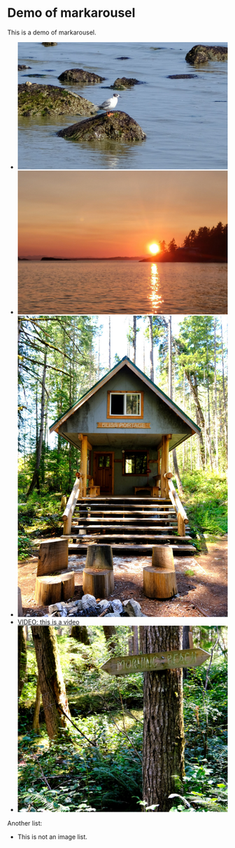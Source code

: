 # Demo of markarousel

This is a demo of markarousel.

- ![This is the first picture](./img/picture-1.png)
- ![This is the second picture](./img/picture-2.png)
- ![](./img/picture-3.png)
- [VIDEO: this is a video](./img/video-1.mp4)
- ![This picture has a very long description. The description is made to be long for whatever reason. It doesn't fit on a single line so it has to be on multiple lines or it won't be so nice. Hey.](./img/picture-4.png)

Another list:

- This is not an image list.

<script  type='text/javascript' src="markarousel.js"></script>
<script>
    markarousel({ width: "80%" });
</script>
